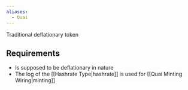 ```yaml
---
aliases:
  - Quai
---
```

Traditional deflationary token
## Requirements

- Is supposed to be deflationary in nature
- The log of the [[Hashrate Type|hashrate]] is used for [[Quai Minting Wiring|minting]]